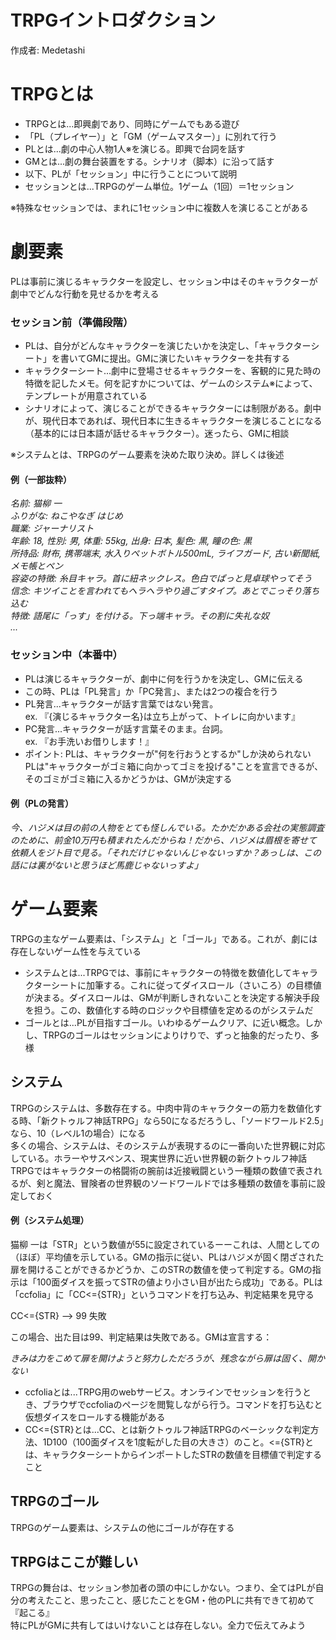 # TRPGイントロダクション  

作成者: Medetashi  
# TRPGとは  
* TRPGとは...即興劇であり、同時にゲームでもある遊び  
* 「PL（プレイヤー）」と「GM（ゲームマスター）」に別れて行う  
* PLとは...劇の中心人物1人※を演じる。即興で台詞を話す  
* GMとは...劇の舞台装置をする。シナリオ（脚本）に沿って話す  
* 以下、PLが「セッション」中に行うことについて説明  
* セッションとは...TRPGのゲーム単位。1ゲーム（1回）＝1セッション  

※特殊なセッションでは、まれに1セッション中に複数人を演じることがある  

# 劇要素  

PLは事前に演じるキャラクターを設定し、セッション中はそのキャラクターが劇中でどんな行動を見せるかを考える  

### セッション前（準備段階）  
* PLは、自分がどんなキャラクターを演じたいかを決定し、「キャラクターシート」を書いてGMに提出。GMに演じたいキャラクターを共有する  
* キャラクターシート...劇中に登場させるキャラクターを、客観的に見た時の特徴を記したメモ。何を記すかについては、ゲームのシステム※によって、テンプレートが用意されている  
* シナリオによって、演じることができるキャラクターには制限がある。劇中が、現代日本であれば、現代日本に生きるキャラクターを演じることになる（基本的には日本語が話せるキャラクター）。迷ったら、GMに相談  

※システムとは、TRPGのゲーム要素を決めた取り決め。詳しくは後述  

#### 例（一部抜粋）  
*名前: 猫柳 一*  
*ふりがな: ねこやなぎ はじめ*  
*職業: ジャーナリスト*  
*年齢: 18, 性別: 男, 体重: 55kg, 出身: 日本, 髪色: 黒, 瞳の色: 黒*  
*所持品: 財布, 携帯端末, 水入りペットボトル500mL, ライフガード, 古い新聞紙, メモ帳とペン*  
*容姿の特徴: 糸目キャラ。首に紐ネックレス。色白でぱっと見卓球やってそう*  
*信念: キツイことを言われてもヘラヘラやり過ごすタイプ。あとでこっそり落ち込む*  
*特徴: 語尾に「っす」を付ける。下っ端キャラ。その割に失礼な奴*  
*...*  

### セッション中（本番中）  
* PLは演じるキャラクターが、劇中に何を行うかを決定し、GMに伝える  
* この時、PLは「PL発言」か「PC発言」、または2つの複合を行う  
* PL発言...キャラクターが話す言葉ではない発言。  
  ex. 『{演じるキャラクター名}は立ち上がって、トイレに向かいます』  
* PC発言...キャラクターが話す言葉そのまま。台詞。  
  ex. 『お手洗いお借りします！』  
* ポイント: PLは、キャラクターが"何を行おうとするか"しか決められない  
  PLは"キャラクターがゴミ箱に向かってゴミを投げる"ことを宣言できるが、そのゴミがゴミ箱に入るかどうかは、GMが決定する  

#### 例（PLの発言）  

*今、ハジメは目の前の人物をとても怪しんでいる。たかだかある会社の実態調査のために、前金10万円も積まれたんだからね！だから、ハジメは眉根を寄せて依頼人をジト目で見る。「それだけじゃないんじゃないっすか？あっしは、この話には裏がないと思うほど馬鹿じゃないっすよ」*  

# ゲーム要素  

TRPGの主なゲーム要素は、「システム」と「ゴール」である。これが、劇には存在しないゲーム性を与えている  
* システムとは...TRPGでは、事前にキャラクターの特徴を数値化してキャラクターシートに加筆する。これに従ってダイスロール（さいころ）の目標値が決まる。ダイスロールは、GMが判断しきれないことを決定する解決手段を担う。この、数値化する時のロジックや目標値を定めるのがシステムだ  
* ゴールとは...PLが目指すゴール。いわゆるゲームクリア、に近い概念。しかし、TRPGのゴールはセッションによりけりで、ずっと抽象的だったり、多様  


## システム  

TRPGのシステムは、多数存在する。中肉中背のキャラクターの筋力を数値化する時、「新クトゥルフ神話TRPG」なら50になるだろうし、「ソードワールド2.5」なら、10（レベル1の場合）になる  
多くの場合、システムは、そのシステムが表現するのに一番向いた世界観に対応している。ホラーやサスペンス、現実世界に近い世界観の新クトゥルフ神話TRPGではキャラクターの格闘術の腕前は近接戦闘という一種類の数値で表されるが、剣と魔法、冒険者の世界観のソードワールドでは多種類の数値を事前に設定しておく  

#### 例（システム処理）  

猫柳 一は「STR」という数値が55に設定されているーーこれは、人間としての（ほぼ）平均値を示している。GMの指示に従い、PLはハジメが固く閉ざされた扉を開けることができるかどうか、このSTRの数値を使って判定する。GMの指示は「100面ダイスを振ってSTRの値より小さい目が出たら成功」である。PLは「ccfolia」に「CC<={STR}」というコマンドを打ち込み、判定結果を見守る  

CC<={STR} --> 99 失敗  

この場合、出た目は99、判定結果は失敗である。GMは宣言する：  

*きみは力をこめて扉を開けようと努力しただろうが、残念ながら扉は固く、開かない*  

* ccfoliaとは...TRPG用のwebサービス。オンラインでセッションを行うとき、ブラウザでccfoliaのページを閲覧しながら行う。コマンドを打ち込むと仮想ダイスをロールする機能がある  
* CC<={STR}とは...CC、とは新クトゥルフ神話TRPGのベーシックな判定方法、1D100（100面ダイスを1度転がした目の大きさ）のこと。<={STR}とは、キャラクターシートからインポートしたSTRの数値を目標値で判定すること  

## TRPGのゴール

TRPGのゲーム要素は、システムの他にゴールが存在する

## TRPGはここが難しい

TRPGの舞台は、セッション参加者の頭の中にしかない。つまり、全てはPLが自分の考えたこと、思ったこと、感じたことをGM・他のPLに共有できて初めて『起こる』  
特にPLがGMに共有してはいけないことは存在しない。全力で伝えてみよう  
